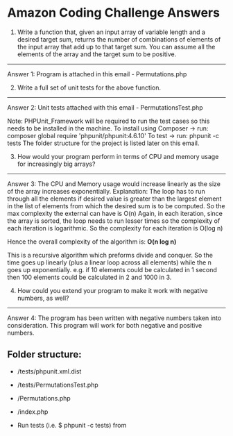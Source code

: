 Amazon Coding Challenge Answers
===============================

1) Write a function that, given an input array of variable length and a desired target sum, returns the number of combinations of elements of the input array that add up to that target sum. You can assume all the elements of the array and the target sum to be positive.
--------
Answer 1: Program is attached in this email - Permutations.php

2) Write a full set of unit tests for the above function.
--------
Answer 2: Unit tests attached with this email - PermutationsTest.php

Note:
PHPUnit_Framework will be required to run the test cases so this needs to be installed in the machine.
To install using Composer -> run: composer global require 'phpunit/phpunit:4.6.10'
To test -> run: phpunit -c tests
The folder structure for the project is listed later on this email.

3) How would your program perform in terms of CPU and memory usage for increasingly big arrays?
--------
Answer 3: The CPU and Memory usage would increase linearly as the size of the array increases exponentially.
Explanation:
The loop has to run through all the elements if desired value is greater than the largest element in the list of elements from which the desired sum is to be computed.
So the max complexity the external can have is O(n)
Again, in each iteration, since the array is sorted, the loop needs to run lesser times so the complexity of each iteration is logarithmic.
So the complexity for each iteration is O(log n)

Hence the overall complexity of the algorithm is: **O(n log n)**

This is a recursive algorithm which preforms divide and conquer. So the time goes up linearly (plus a linear loop across all elements) while the n goes up exponentially. e.g. if 10 elements could be calculated in 1 second then 100 elements could be calculated in 2 and 1000 in 3.

4) How could you extend your program to make it work with negative numbers, as well?
----------
Answer 4: The program has been written with negative numbers taken into consideration. This program will work for both negative and positive numbers.


Folder structure:
---------------- 
- <basefolder>/tests/phpunit.xml.dist
- <basefolder>/tests/PermutationsTest.php
- <basefolder>/Permutations.php
- <basefolder>/index.php

- Run tests (i.e. $ phpunit -c tests) from <basefolder> 
